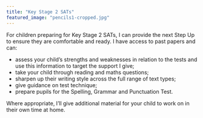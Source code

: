 ```yaml
---
title: "Key Stage 2 SATs"
featured_image: "pencils1-cropped.jpg"
---
```


For children preparing for Key Stage 2 SATs, I can provide the next Step Up to ensure they are comfortable and ready. I have access to past papers and can:

* assess your child’s strengths and weaknesses in relation to the tests and use this information to target the support I give;
* take your child through reading and maths questions;
* sharpen up their writing style across the full range of text types;
* give guidance on test technique;
* prepare pupils for the Spelling, Grammar and Punctuation Test.


Where appropriate, I’ll give additional material for your child to work on in their own time at home.
